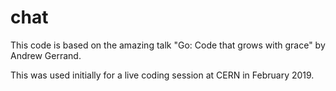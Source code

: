 # chat

This code is based on the amazing talk "Go: Code that grows with grace" by Andrew Gerrand.

This was used initially for a live coding session at CERN in February 2019.
